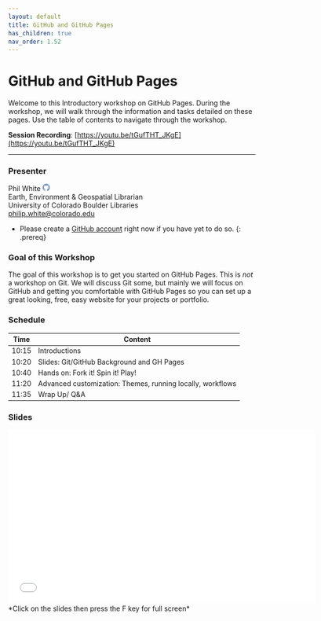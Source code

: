 ```yaml
---
layout: default
title: GitHub and GitHub Pages
has_children: true
nav_order: 1.52
---
```


# GitHub and GitHub Pages

Welcome to this Introductory workshop on GitHub Pages. During the workshop, we will walk through the information and tasks detailed on these pages. Use the table of contents to navigate through the workshop.

**Session Recording**: [https://youtu.be/tGufTHT_JKgE](https://youtu.be/tGufTHT_JKgE)

____
### Presenter
Phil White <a href='https://github.com/outpw' target='_blank'><img src='../content/img/GitHub-Mark-custom.svg' style='width:15px; padding:0; border:none !important;'></a>  
Earth, Environment & Geospatial Librarian  
University of Colorado Boulder Libraries  
[philip.white@colorado.edu](mailto:philip.white@colorado.edu)

- Please create a [GitHub account](https://github.com/) right now if you have yet to do so.
{: .prereq}

### Goal of this Workshop
The goal of this workshop is to get you started on GitHub Pages. This is *not* a workshop on Git. We will discuss Git some, but mainly we will focus on GitHub and getting you comfortable with GitHub Pages so you can set up a great looking, free, easy website for your projects or portfolio.

### Schedule

| Time | Content
| --- | ---
| 10:15 | Introductions
| 10:20 | Slides: Git/GitHub Background and GH Pages
| 10:40 | Hands on: Fork it! Spin it! Play!
| 11:20 | Advanced customization: Themes, running locally, workflows
| 11:35 | Wrap Up/ Q&A

### Slides  
<iframe width="625" height="352" frameborder="0" marginheight="0" marginwidth="0" src="slides/GitHub-GH-Pages.html"></iframe> *Click on the slides then press the F key for full screen*
